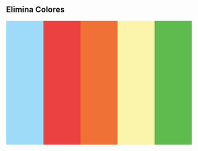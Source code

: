## Elimina Colores
![](https://github.com/camilo1962/EliminaColores/blob/main/Assets/Images/colorpalette1.jpg)
